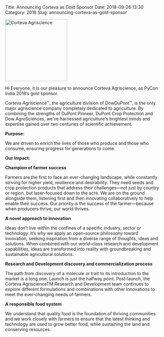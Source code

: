 Title: Announcing Corteva as Gold Sponsor
Date: 2018-09-26 13:30
Category: 2018
Slug: announcing-corteva-as-gold-sponsor

<p class="text-center">
	<a href="https://www.corteva.com/" target="_blank">
		<img src="https://raw.githubusercontent.com/pythonindia/inpycon2018/master/img/sponsors/corteva.png" alt="Corteva Agriscience" height="200"/>
	</a>
</p>

Hi Everyone, it is our pleasure to announce Corteva Agriscience, as PyCon India 2018’s gold sponsor.
<!-- PELICAN_END_SUMMARY -->

Corteva Agriscience&trade;, the agriculture division of DowDuPont&trade;, is the only major agriscience
company completely dedicated to agriculture. By combining the strengths of DuPont Pioneer,
DuPont Crop Protection and Dow AgroSciences, we've harnessed agriculture's brightest minds
and expertise gained over two centuries of scientific achievement.

**Purpose:**

We are driven to enrich the lives of those who produce and those who consume, ensuring
progress for generations to come.

**Our Impact:**

**Champion of farmer success**

Farmers are the first to face an ever-changing landscape, while constantly striving for
higher yield, resilience and desirability. They need seeds and crop protection products
that address their challenges—not just by country or region, but laser-focused down to
the acre. We are on the ground alongside them, listening first and then innovating
collaboratively to help enable their success.
Our priority is the success of the farmer—because when producers thrive, our world
thrives.

**A novel approach to innovation**

Ideas don’t live within the confines of a specific industry, sector or technology. It’s why we
apply an open-source philosophy toward innovation, seeking inspiration from a diverse
range of thoughts, ideas and solutions. When combined with our world-class research
and development capabilities, ideas are transformed into reality with groundbreaking and
sustainable agricultural solutions.

**Research and Development discovery and commercialization process**

The path from discovery of a molecule or trait to its introduction to the market is a long
one. Launch is just the halfway point. Post-launch, the Corteva AgriscienceTM Research
and Development team continues to explore different formulations and combinations with
other innovations to meet the ever-changing needs of farmers.

**A responsible food system**

We understand that quality food is the foundation of thriving communities and we work
closely with farmers to ensure that the latest thinking and technology are used to grow
better food, while sustaining the land and conserving resources.
